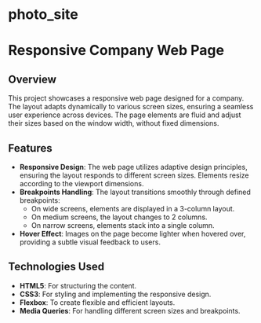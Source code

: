 # photo_site

# Responsive Company Web Page

## Overview

This project showcases a responsive web page designed for a company. The layout adapts dynamically to various screen sizes, ensuring a seamless user experience across devices. The page elements are fluid and adjust their sizes based on the window width, without fixed dimensions.

## Features

- **Responsive Design**: The web page utilizes adaptive design principles, ensuring the layout responds to different screen sizes. Elements resize according to the viewport dimensions.
- **Breakpoints Handling**: The layout transitions smoothly through defined breakpoints:
  - On wide screens, elements are displayed in a 3-column layout.
  - On medium screens, the layout changes to 2 columns.
  - On narrow screens, elements stack into a single column.
- **Hover Effect**: Images on the page become lighter when hovered over, providing a subtle visual feedback to users.

## Technologies Used

- **HTML5**: For structuring the content.
- **CSS3**: For styling and implementing the responsive design.
- **Flexbox**: To create flexible and efficient layouts.
- **Media Queries**: For handling different screen sizes and breakpoints.
